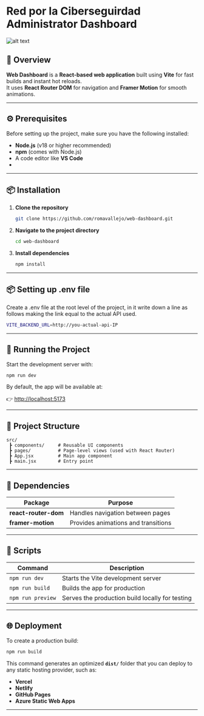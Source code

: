 #  Red por la Ciberseguirdad Administrator Dashboard

![alt text](https://github.com/romavallejo/web-dashboard/public/readmeImage.png?raw=true)

## 🧩 Overview

**Web Dashboard** is a **React-based web application** built using **Vite** for fast builds and instant hot reloads.  
It uses **React Router DOM** for navigation and **Framer Motion** for smooth animations.

---

## ⚙️ Prerequisites

Before setting up the project, make sure you have the following installed:

- **Node.js** (v18 or higher recommended)  
- **npm** (comes with Node.js)  
- A code editor like **VS Code**
- 
---

## 📦 Installation

1. **Clone the repository**

   ```bash
   git clone https://github.com/romavallejo/web-dashboard.git
   ```

2. **Navigate to the project directory**

   ```bash
   cd web-dashboard
   ```

3. **Install dependencies**

   ```bash
   npm install
   ```

---

## 📦 Setting up .env file

Create a .env file at the root level of the project, in it write down a line as follows making the link equal to the actual API used.

   ```bash
   VITE_BACKEND_URL=http://you-actual-api-IP
   ```
---

## 🚀 Running the Project

Start the development server with:

```bash
npm run dev
```

By default, the app will be available at:

👉 [http://localhost:5173](http://localhost:5173)

---

## 🧱 Project Structure

```
src/
 ┣ components/     # Reusable UI components
 ┣ pages/          # Page-level views (used with React Router)
 ┣ App.jsx         # Main app component
 ┣ main.jsx        # Entry point
```

---

## 🧰 Dependencies

| Package | Purpose |
|----------|----------|
| **react-router-dom** | Handles navigation between pages |
| **framer-motion** | Provides animations and transitions |

---

## 🧪 Scripts

| Command | Description |
|----------|-------------|
| `npm run dev` | Starts the Vite development server |
| `npm run build` | Builds the app for production |
| `npm run preview` | Serves the production build locally for testing |

---

## 🌐 Deployment

To create a production build:

```bash
npm run build
```

This command generates an optimized **`dist/`** folder that you can deploy to any static hosting provider, such as:

- **Vercel**
- **Netlify**
- **GitHub Pages**
- **Azure Static Web Apps**

---



